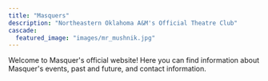 ```yaml
---
title: "Masquers"
description: "Northeastern Oklahoma A&M's Official Theatre Club"
cascade:
  featured_image: "images/mr_mushnik.jpg"
---
```

Welcome to Masquer's official website! Here you can find information about Masquer's events, past and future, and contact information.